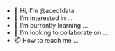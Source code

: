 - 👋 Hi, I’m @aceofdata
- 👀 I’m interested in ...
- 🌱 I’m currently learning ...
- 💞️ I’m looking to collaborate on ...
- 📫 How to reach me ...

<!---
aceofdata/aceofdata is a ✨ special ✨ repository because its `README.md` (this file) appears on your GitHub profile.
You can click the Preview link to take a look at your changes.
--->
